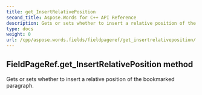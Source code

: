 ```yaml
---
title: get_InsertRelativePosition
second_title: Aspose.Words for C++ API Reference
description: Gets or sets whether to insert a relative position of the bookmarked paragraph. 
type: docs
weight: 0
url: /cpp/aspose.words.fields/fieldpageref/get_insertrelativeposition/
---
```

## FieldPageRef.get_InsertRelativePosition method


Gets or sets whether to insert a relative position of the bookmarked paragraph.

